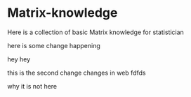 # Matrix-knowledge
Here is a collection of basic Matrix knowledge for statistician


here is some change happening

hey hey

this is the second change 
changes in web
fdfds 

why it is not here
